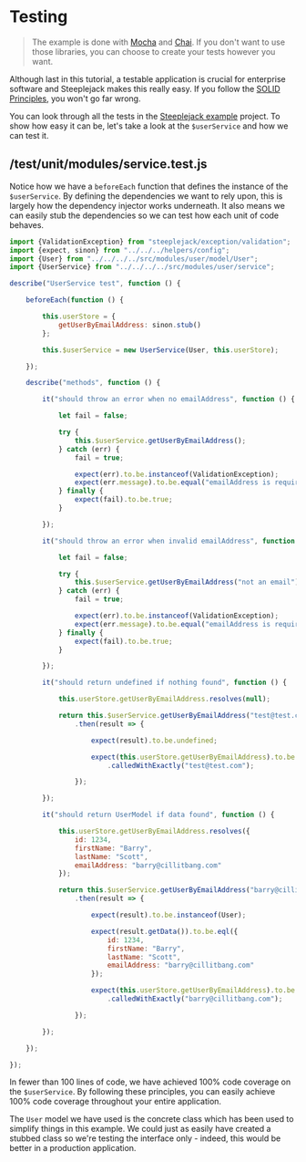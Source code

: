 # Testing

> The example is done with [Mocha](https://mochajs.org) and [Chai](http://chaijs.com/api/bdd). If you don't want to use those libraries, you
> can choose to create your tests however you want.

Although last in this tutorial, a testable application is crucial for enterprise software and Steeplejack makes this really easy. If you follow
the [SOLID Principles](https://en.wikipedia.org/wiki/SOLID_%28object-oriented_design%29), you won't go far wrong.

You can look through all the tests in the [Steeplejack example](https://github.com/riggerthegeek/steeplejack-example) project. To show how
easy it can be, let's take a look at the `$userService` and how we can test it.

## /test/unit/modules/service.test.js

Notice how we have a `beforeEach` function that defines the instance of the `$userService`. By defining the dependencies we want to rely
upon, this is largely how the dependency injector works underneath. It also means we can easily stub the dependencies so we can test how
each unit of code behaves.

```javascript
import {ValidationException} from "steeplejack/exception/validation";
import {expect, sinon} from "../../../helpers/config";
import {User} from "../../../../src/modules/user/model/User";
import {UserService} from "../../../../src/modules/user/service";

describe("UserService test", function () {

    beforeEach(function () {

        this.userStore = {
            getUserByEmailAddress: sinon.stub()
        };

        this.$userService = new UserService(User, this.userStore);

    });

    describe("methods", function () {

        it("should throw an error when no emailAddress", function () {

            let fail = false;

            try {
                this.$userService.getUserByEmailAddress();
            } catch (err) {
                fail = true;

                expect(err).to.be.instanceof(ValidationException);
                expect(err.message).to.be.equal("emailAddress is required");
            } finally {
                expect(fail).to.be.true;
            }

        });

        it("should throw an error when invalid emailAddress", function () {

            let fail = false;

            try {
                this.$userService.getUserByEmailAddress("not an email");
            } catch (err) {
                fail = true;

                expect(err).to.be.instanceof(ValidationException);
                expect(err.message).to.be.equal("emailAddress is required");
            } finally {
                expect(fail).to.be.true;
            }

        });

        it("should return undefined if nothing found", function () {

            this.userStore.getUserByEmailAddress.resolves(null);

            return this.$userService.getUserByEmailAddress("test@test.com")
                .then(result => {

                    expect(result).to.be.undefined;

                    expect(this.userStore.getUserByEmailAddress).to.be.calledOnce
                        .calledWithExactly("test@test.com");

                });

        });

        it("should return UserModel if data found", function () {

            this.userStore.getUserByEmailAddress.resolves({
                id: 1234,
                firstName: "Barry",
                lastName: "Scott",
                emailAddress: "barry@cillitbang.com"
            });

            return this.$userService.getUserByEmailAddress("barry@cillitbang.com")
                .then(result => {

                    expect(result).to.be.instanceof(User);

                    expect(result.getData()).to.be.eql({
                        id: 1234,
                        firstName: "Barry",
                        lastName: "Scott",
                        emailAddress: "barry@cillitbang.com"
                    });

                    expect(this.userStore.getUserByEmailAddress).to.be.calledOnce
                        .calledWithExactly("barry@cillitbang.com");

                });

        });

    });

});
```

In fewer than 100 lines of code, we have achieved 100% code coverage on the `$userService`. By following these principles, you can easily
achieve 100% code coverage throughout your entire application.

The `User` model we have used is the concrete class which has been used to simplify things in this example. We could just as easily have
created a stubbed class so we're testing the interface only - indeed, this would be better in a production application.
